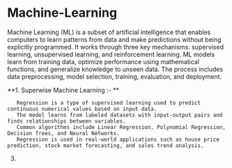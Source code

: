 # Machine-Learning

Machine Learning (ML) is a subset of artificial intelligence that enables computers to learn patterns from data and make predictions without being explicitly programmed. It works through three key mechanisms: supervised learning, unsupervised learning, and reinforcement learning. ML models learn from training data, optimize performance using mathematical functions, and generalize knowledge to unseen data. The process includes data preprocessing, model selection, training, evaluation, and deployment. 

  **1. Superwise Machine Learning :- **

       Regression is a type of supervised learning used to predict continuous numerical values based on input data. 
       The model learns from labeled datasets with input-output pairs and finds relationships between variables. 
       Common algorithms include Linear Regression, Polynomial Regression, Decision Trees, and Neural Networks. 
       Regression is used in real-world applications such as house price prediction, stock market forecasting, and sales trend analysis. 
  3.  
